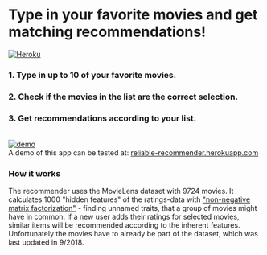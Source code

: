 # Type in your favorite movies and get matching recommendations!
[![Heroku](https://github.com/dhalenok/pyheroku-badge/raw/master/img/deployed.svg)](https://reliable-recommender.herokuapp.com)

### 1. Type in up to 10 of your favorite movies.
### 2. Check if the movies in the list are the correct selection.
### 3. Get recommendations according to your list.
\
[![demo](./img/reliable-recommender.gif)](https://reliable-recommender.herokuapp.com)  
A demo of this app can be tested at: [reliable-recommender.herokuapp.com](https://reliable-recommender.herokuapp.com)

### How it works
The recommender uses the MovieLens dataset with 9724 movies.
It calculates 1000 "hidden features" of the ratings-data with ["non-negative matrix factorization"](https://en.wikipedia.org/wiki/Non-negative_matrix_factorization) - finding unnamed traits, that a group of movies might have in common. If a new user adds their ratings for selected movies, similar items will be recommended according to the inherent features. Unfortunately the movies have to already be part of the dataset, which was last updated in 9/2018.


